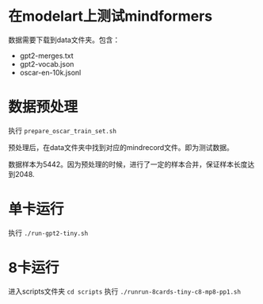# 在modelart上测试mindformers

数据需要下载到data文件夹。包含：
- gpt2-merges.txt
- gpt2-vocab.json
- oscar-en-10k.jsonl

# 数据预处理
执行 `prepare_oscar_train_set.sh`

预处理后，在data文件夹中找到对应的mindrecord文件。即为测试数据。

数据样本为5442。因为预处理的时候，进行了一定的样本合并，保证样本长度达到2048.

# 单卡运行

执行 `./run-gpt2-tiny.sh` 

# 8卡运行
进入scripts文件夹 `cd scripts`
执行 `./runrun-8cards-tiny-c8-mp8-pp1.sh`